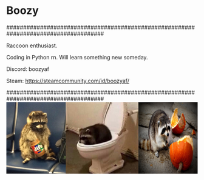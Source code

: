 # Boozy
#####################################################################################

Raccoon enthusiast.

Coding in Python rn. Will learn something new someday.

Discord: boozyaf

Steam: https://steamcommunity.com/id/boozyaf/

#####################################################################################
![](showcase.jpg)

